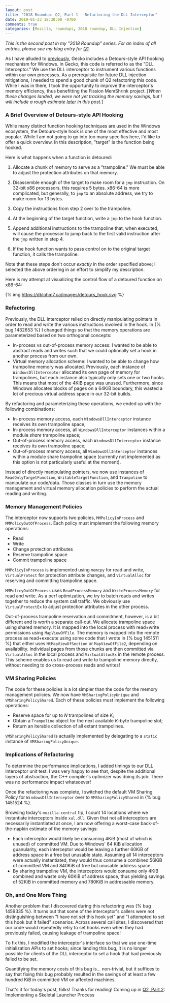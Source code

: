 ```yaml
---
layout: post
title: "2018 Roundup: Q2, Part 1 - Refactoring the DLL Interceptor"
date: 2019-01-23 18:30:00 -0700
comments: true
categories: [Mozilla, roundups, 2018 roundup, DLL Injection]
---
```

*This is the second post in my "2018 Roundup" series. For an index of all entries, please see my 
blog entry for [Q1](https://dblohm7.ca/blog/2019/01/18/2018-roundup-q1/).*

As I have alluded to [previously](https://dblohm7.ca/blog/2016/01/11/bugs-from-hell-injected-third-party-code-plus-detours-equals-a-bad-time/), 
Gecko includes a Detours-style API hooking mechanism for Windows. In Gecko, this code is referred to 
as the "DLL Interceptor." We use the DLL interceptor to instrument various functions within our own 
processes. As a prerequisite for future DLL injection mitigations, I needed to spend a good chunk of 
Q2 refactoring this code. While I was in there, I took the opportunity to improve the interceptor's 
memory efficiency, thus benefitting the Fission MemShrink project. [*When these changes landed, we were 
not yet tracking the memory savings, but I will include a rough estimate [later](#vmsharing) in this post.*]


### A Brief Overview of Detours-style API Hooking

While many distinct function hooking techniques are used in the Windows ecosystem, the Detours-style 
hook is one of the most effective and most popular. While I am not going to go into too many specifics 
here, I'd like to offer a quick overview. In this description, "target" is the function being hooked.

Here is what happens when a function is detoured:

1. Allocate a chunk of memory to serve as a "trampoline." We must be able to adjust the protection 
attributes on that memory.

2. Disassemble enough of the target to make room for a `jmp` instruction. On 32-bit x86 processors, 
this requires 5 bytes. x86-64 is more complicated, but generally, to `jmp` to an absolute address, we 
try to make room for 13 bytes.

3. Copy the instructions from step 2 over to the trampoline.

4. At the beginning of the target function, write a `jmp` to the hook function.

5. Append additional instructions to the trampoline that, when executed, will cause the processor to 
jump back to the first valid instruction after the `jmp` written in step 4.

6. If the hook function wants to pass control on to the original target function, it calls the 
trampoline.

Note that these steps don't occur *exactly* in the order specified above; I selected the above ordering 
in an effort to simplify my description.

Here is my attempt at visualizing the control flow of a detoured function on x86-64:

{% img https://dblohm7.ca/images/detours_hook.svg %}

### Refactoring

Previously, the DLL interceptor relied on directly manipulating pointers in order to read and write the 
various instructions involved in the hook. In {% bug 1432653 %} I changed things so that the memory 
operations are parameterized based on two orthogonal concepts:

* In-process vs out-of-process memory access: I wanted to be able to abstract reads and writes such 
that we could optionally set a hook in another process from our own.
* Virtual memory allocation scheme: I wanted to be able to change how trampoline memory was allocated. 
Previously, each instance of `WindowsDllInterceptor` allocated its own page of memory for trampolines, 
but each instance also typically only sets one or two hooks. This means that most of the 4KiB page 
was unused. Furthermore, since Windows allocates blocks of pages on a 64KiB boundary, this wasted a 
lot of precious virtual address space in our 32-bit builds.

By refactoring and parameterizing these operations, we ended up with the following combinations:

* In-process memory access, each `WindowsDllInterceptor` instance receives its own trampoline space;
* In-process memory access, all `WindowsDllInterceptor` instances within a module *share* trampoline space;
* Out-of-process memory access, each `WindowsDllInterceptor` instance receives its own trampoline space;
* Out-of-process memory access, all `WindowsDllInterceptor` instances within a module share trampoline space (currently 
not implemented as this option is not particularly useful at the moment).

Instead of directly manipulating pointers, we now use instances of `ReadOnlyTargetFunction`, 
`WritableTargetFunction`, and `Trampoline` to manipulate our code/data. Those classes in turn use the 
memory management and virtual memory allocation policies to perform the actual reading and writing.

### Memory Management Policies

The interceptor now supports two policies, `MMPolicyInProcess` and `MMPolicyOutOfProcess`. Each policy 
must implement the following memory operations:

* Read
* Write
* Change protection attributes
* Reserve trampoline space
* Commit trampoline space

`MMPolicyInProcess` is implemented using `memcpy` for read and write, `VirtualProtect` 
for protection attribute changes, and `VirtualAlloc` for reserving and committing trampoline space.

`MMPolicyOutOfProcess` uses `ReadProcessMemory` and `WriteProcessMemory` for read and write. As a perf 
optimization, we try to batch reads and writes together to reduce the system call traffic. We obviously 
use `VirtualProtectEx` to adjust protection attributes in the other process.

Out-of-process trampoline reservation and commitment, however, is a bit different and is worth a 
separate call-out. We allocate trampoline space using shared memory. It is mapped into the local 
process with read+write permissions using `MapViewOfFile`. The memory is mapped into the remote process 
as read+execute using some code that I wrote in {% bug 1451511 %} that either uses `NtMapViewOfSection` or 
`MapViewOfFile2`, depending on availability. Individual pages from those chunks are then committed via 
`VirtualAlloc` in the local process and `VirtualAllocEx` in the remote process. This scheme enables 
us to read and write to trampoline memory directly, without needing to do cross-process reads and writes!

### VM Sharing Policies

The code for these policies is a lot simpler than the code for the memory management policies. We now 
have `VMSharingPolicyUnique` and `VMSharingPolicyShared`. Each of these policies must implement the 
following operations:

* Reserve space for up to *N* trampolines of size *K*;
* Obtain a `Trampoline` object for the next available *K*-byte trampoline slot;
* Return an iterable collection of all extant trampolines.

`VMSharingPolicyShared` is actually implemented by delegating to a `static` instance of 
`VMSharingPolicyUnique`.

### Implications of Refactoring

To determine the performance implications, I added timings to our DLL Interceptor unit test. I was 
very happy to see that, despite the additional layers of abstraction, the C++ compiler's optimizer was 
doing its job: There was no performance impact whatsoever!

<a name="vmsharing"></a>Once the refactoring was complete, I switched the default VM Sharing Policy for `WindowsDllInterceptor` 
over to `VMSharingPolicyShared` in {% bug 1451524 %}.

Browsing today's `mozilla-central` tip, I count 14 locations where we instantiate interceptors inside
`xul.dll`. Given that not all interceptors are necessarily instantiated at once, I am now offering a
worst-case back-of-the-napkin estimate of the memory savings:

* Each interceptor would likely be consuming 4KiB (most of which is unused) of committed VM. Due to 
Windows' 64 KiB allocation guanularity, each interceptor would be leaving a further 60KiB 
of address space in a free but unusable state. Assuming all 14 interceptors were actually instantiated, 
they would thus consume a combined 56KiB of committed VM and 840KiB of free but unusable address space.
* By sharing trampoline VM, the interceptors would consume only 4KiB combined and waste only 60KiB of 
address space, thus yielding savings of 52KiB in committed memory and 780KiB in addressable memory.

### Oh, and One More Thing

Another problem that I discovered during this refactoring was {% bug 1459335 %}. It turns out that some 
of the interceptor's callers were not distinguishing between "I have not set this hook yet" and "I 
attempted to set this hook but it failed" scenarios. Across several call sites, I discovered that 
our code would repeatedly retry to set hooks even when they had previously failed, causing leakage 
of trampoline space!

To fix this, I modified the interceptor's interface so that we use one-time initialization APIs to 
set hooks; since landing this bug, it is no longer possible for clients of the DLL interceptor to 
set a hook that had previously failed to be set.

Quantifying the memory costs of this bug is... non-trivial, but it suffices to say that fixing 
this bug probably resulted in the savings of at least a few hundred KiB in committed VM on 
affected machines.

That's it for today's post, folks! Thanks for reading! Coming up in [Q2, Part 2](https://dblohm7.ca/blog/2021/01/04/2018-roundup-q2-part2/): Implementing a Skeletal Launcher Process

